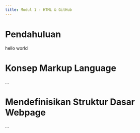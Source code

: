 ```yaml
---
title: Modul 1 - HTML & GitHub
---
```


# Pendahuluan
hello world

# Konsep Markup Language
...

# Mendefinisikan Struktur Dasar Webpage
...
